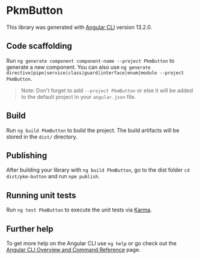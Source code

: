 # PkmButton

This library was generated with [Angular CLI](https://github.com/angular/angular-cli) version 13.2.0.

## Code scaffolding

Run `ng generate component component-name --project PkmButton` to generate a new component. You can also use `ng generate directive|pipe|service|class|guard|interface|enum|module --project PkmButton`.
> Note: Don't forget to add `--project PkmButton` or else it will be added to the default project in your `angular.json` file. 

## Build

Run `ng build PkmButton` to build the project. The build artifacts will be stored in the `dist/` directory.

## Publishing

After building your library with `ng build PkmButton`, go to the dist folder `cd dist/pkm-button` and run `npm publish`.

## Running unit tests

Run `ng test PkmButton` to execute the unit tests via [Karma](https://karma-runner.github.io).

## Further help

To get more help on the Angular CLI use `ng help` or go check out the [Angular CLI Overview and Command Reference](https://angular.io/cli) page.
